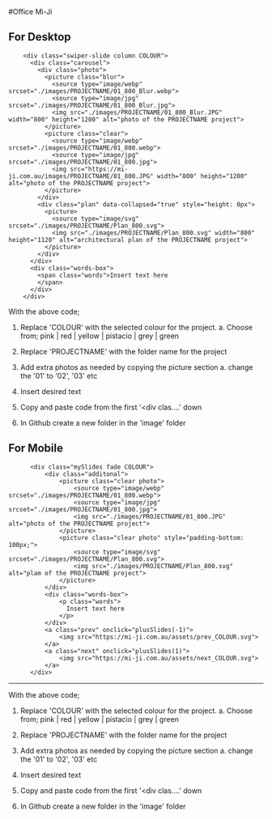 #Office Mi-Ji


For Desktop
---
        <div class="swiper-slide column COLOUR">
          <div class="carousel">
            <div class="photo">
              <picture class="blur">
                <source type="image/webp" srcset="./images/PROJECTNAME/01_800_Blur.webp">
                <source type="image/jpg" srcset="./images/PROJECTNAME/01_800_Blur.jpg">
                <img src="./images/PROJECTNAME/01_800_Blur.JPG" width="800" height="1200" alt="photo of the PROJECTNAME project">
              </picture>
              <picture class="clear">
                <source type="image/webp" srcset="./images/PROJECTNAME/01_800.webp">
                <source type="image/jpg" srcset="./images/PROJECTNAME/01_800.jpg">
                <img src="https://mi-ji.com.au/images/PROJECTNAME/01_800.JPG" width="800" height="1200" alt="photo of the PROJECTNAME project">
              </picture>
            </div>
            <div class="plan" data-collapsed="true" style="height: 0px">
              <picture>
                <source type="image/svg" srcset="./images/PROJECTNAME/Plan_800.svg">
                <img src="./images/PROJECTNAME/Plan_800.svg" width="800" height="1120" alt="architectural plan of the PROJECTNAME project">
              </picture>
            </div>
          </div>
          <div class="words-box">
            <span class="words">Insert text here
            </span>
          </div>
        </div>
        
With the above code;

1. Replace 'COLOUR' with the selected colour for the project.
  a. Choose from; pink | red | yellow | pistacio | grey | green

2. Replace 'PROJECTNAME' with the folder name for the project 

3. Add extra photos as needed by copying the picture section
  a. change the '01' to '02', '03' etc

4. Insert desired text 

5. Copy and paste code from the first '<div clas....' down

6. In Github create a new folder in the 'image' folder



For Mobile
---

          <div class="mySlides fade COLOUR">
              <div class="additonal">
                  <picture class="clear photo">
                      <source type="image/webp" srcset="./images/PROJECTNAME/01_800.webp">
                      <source type="image/jpg" srcset="./images/PROJECTNAME/01_800.jpg">
                      <img src="./images/PROJECTNAME/01_800.JPG" alt="photo of the PROJECTNAME project">
                  </picture>
                  <picture class="clear photo" style="padding-bottom: 100px;">
                      <source type="image/svg" srcset="./images/PROJECTNAME/Plan_800.svg">
                      <img src="./images/PROJECTNAME/Plan_800.svg" alt="plam of the PROJECTNAME project">
                  </picture>
              </div>
              <div class="words-box">
                  <p class="words">
                    Insert text here
                  </p>
              </div>
              <a class="prev" onclick="plusSlides(-1)">
                  <img src="https://mi-ji.com.au/assets/prev_COLOUR.svg">
              </a>
              <a class="next" onclick="plusSlides(1)">
                  <img src="https://mi-ji.com.au/assets/next_COLOUR.svg">
              </a>
          </div>
---

With the above code;

1. Replace 'COLOUR' with the selected colour for the project.
  a. Choose from; pink | red | yellow | pistacio | grey | green

2. Replace 'PROJECTNAME' with the folder name for the project 

3. Add extra photos as needed by copying the picture section
  a. change the '01' to '02', '03' etc

4. Insert desired text 

5. Copy and paste code from the first '<div clas....' down

6. In Github create a new folder in the 'image' folder




